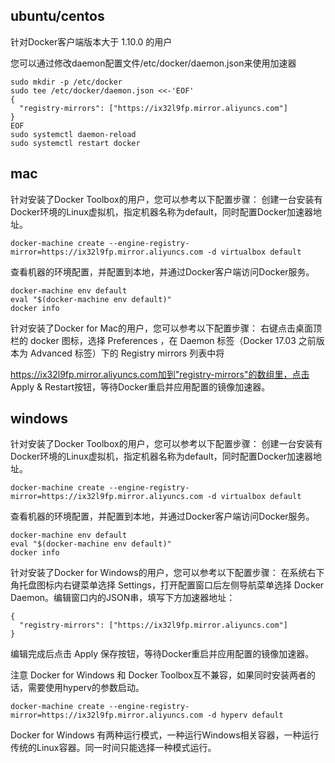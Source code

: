 ## ubuntu/centos
针对Docker客户端版本大于 1.10.0 的用户

您可以通过修改daemon配置文件/etc/docker/daemon.json来使用加速器
```
sudo mkdir -p /etc/docker
sudo tee /etc/docker/daemon.json <<-'EOF'
{
  "registry-mirrors": ["https://ix32l9fp.mirror.aliyuncs.com"]
}
EOF
sudo systemctl daemon-reload
sudo systemctl restart docker
```

## mac
针对安装了Docker Toolbox的用户，您可以参考以下配置步骤：
创建一台安装有Docker环境的Linux虚拟机，指定机器名称为default，同时配置Docker加速器地址。
```
docker-machine create --engine-registry-mirror=https://ix32l9fp.mirror.aliyuncs.com -d virtualbox default
```
查看机器的环境配置，并配置到本地，并通过Docker客户端访问Docker服务。
```
docker-machine env default
eval "$(docker-machine env default)"
docker info
```
针对安装了Docker for Mac的用户，您可以参考以下配置步骤：
右键点击桌面顶栏的 docker 图标，选择 Preferences ，在 Daemon 标签（Docker 17.03 之前版本为 Advanced 标签）下的 Registry mirrors 列表中将

https://ix32l9fp.mirror.aliyuncs.com加到"registry-mirrors"的数组里，点击 Apply & Restart按钮，等待Docker重启并应用配置的镜像加速器。

## windows
针对安装了Docker Toolbox的用户，您可以参考以下配置步骤：
创建一台安装有Docker环境的Linux虚拟机，指定机器名称为default，同时配置Docker加速器地址。
```
docker-machine create --engine-registry-mirror=https://ix32l9fp.mirror.aliyuncs.com -d virtualbox default
```
查看机器的环境配置，并配置到本地，并通过Docker客户端访问Docker服务。
```
docker-machine env default
eval "$(docker-machine env default)"
docker info
```
针对安装了Docker for Windows的用户，您可以参考以下配置步骤：
在系统右下角托盘图标内右键菜单选择 Settings，打开配置窗口后左侧导航菜单选择 Docker Daemon。编辑窗口内的JSON串，填写下方加速器地址：
```
{
  "registry-mirrors": ["https://ix32l9fp.mirror.aliyuncs.com"]
}
```
编辑完成后点击 Apply 保存按钮，等待Docker重启并应用配置的镜像加速器。

注意
Docker for Windows 和 Docker Toolbox互不兼容，如果同时安装两者的话，需要使用hyperv的参数启动。
```
docker-machine create --engine-registry-mirror=https://ix32l9fp.mirror.aliyuncs.com -d hyperv default
```
Docker for Windows 有两种运行模式，一种运行Windows相关容器，一种运行传统的Linux容器。同一时间只能选择一种模式运行。